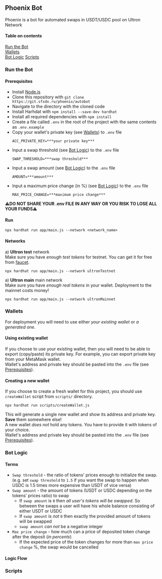 ## Phoenix Bot

Phoenix is a bot for automated swaps in USDT/USDC pool on Ultron Network

#### Table on contents

[Run the Bot](#run)  
[Wallets](#wallets)  
[Bot Logic](#logic)
[Scripts](#scripts)

<a name="run"/>

### Run the Bot

#### Prerequisites

- Install [Node.js](https://nodejs.org/en/download/)
- Clone this repository with `git clone https://git.sfxdx.ru/phoenix/autobot`
- Navigate to the directory with the cloned code
- Install Harhdat with `npm install --save-dev hardhat`
- Install all required dependencies with `npm install`
- Create a file called `.env` in the root of the project with the same contents as `.env.example`
- Copy your wallet's private key (see [Wallets](#wallets)) to `.env` file
  ```
  ACC_PRIVATE_KEY=***your private key***
  ```
- Input a swap threshold (see [Bot Logic](#logic)) to the `.env` file
  ```
  SWAP_THRESHOLD=***swap threshold***
  ```
- Input a swap amount (see [Bot Logic](#logic)) to the `.env` file
  ```
  AMOUNT=***amount***
  ```
- Input a maximum price change (in %) (see [Bot Logic](#logic)) to the `.env` file
  ```
  MAX_PRICE_CHANGE=***maximum price change***
  ```
:warning:**DO NOT SHARE YOUR .env FILE IN ANY WAY OR YOU RISK TO LOSE ALL YOUR FUNDS**:warning:
  
#### Run 

```
npx hardhat run app/main.js --network <network_name>
```
#### Networks

а) **Ultron test** network  
Make sure you have _enough test tokens_ for testnet. You can get it for free from [faucet](https://faucet.polygon.technology/).

```
npx hardhat run app/main.js --network ultronTestnet
```
a) **Ultron main** main network  
Make sure you have _enough real tokens_ in your wallet. Deployment to the mainnet costs money!

```
npx hardhat run app/main.js --network ultronMainnet
```


<a name="wallets"/>

### Wallets

For deployment you will need to use either _your existing wallet_ or _a generated one_.

#### Using existing wallet

If you choose to use your existing wallet, then you will need to be able to export (copy/paste) its private key. For example, you can export private key from your MetaMask wallet.  
Wallet's address and private key should be pasted into the `.env` file (see [Prerequisites](#prerequisites)).

#### Creating a new wallet

If you choose to create a fresh wallet for this project, you should use `createWallet` script from `scripts/` directory.

```
npx hardhat run scripts/createWallet.js
```

This will generate a single new wallet and show its address and private key. **Save** them somewhere else!  
A new wallet _does not_ hold any tokens. You have to provide it with tokens of your choice.  
Wallet's address and private key should be pasted into the `.env` file (see [Prerequisites](#prerequisites)).

<a name="logic"/>

### Bot Logic
#### Terms
- `Swap threshold` - the ratio of tokens' prices enough to initialize the swap. (e.g. set `swap threshold` to `1.5` if you want the swap to happen when USDC is 1.5 times more expensive than USDT of vice versa)
- `Swap amount` - the amount of tokens (USDT or USDC depending on the tokens' prices ratio) to swap
    - If `swap amount` is `0` then *all user's tokens will be swapped*. So between the swaps a user will have his whole balance consisting of either USDT or USDC
  - If `swap amount` is *not* `0` then exactly the provided amount of tokens will be swapped
  - `swap amount` *can not* be a negative integer
- `Max price change` - how much can a price of deposited token change after the deposit (*in percents*)
    - If the expected price of the token changes for more than `max price change` %, the swap would be cancelled

#### Logic Flow

<a name="scripts"/>

### Scripts
